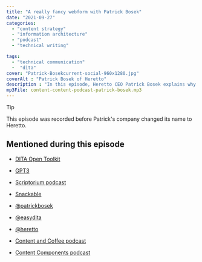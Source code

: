 ```yaml
---
title: "A really fancy webform with Patrick Bosek"
date: "2021-09-27"
categories:
  - "content strategy"
  - "information architecture"
  - "podcast"
  - "technical writing"

tags:
  - "technical communication"
  -  "dita"
cover: "Patrick-Bosekcurrent-social-960x1280.jpg"
coverAlt : "Patrick Bosek of Heretto"
description : "In this episode, Heretto CEO Patrick Bosek explains why pure techcomm is going away, why being a CEO is like being an eight year old with a lemonade stand, and more."
mp3File: content-content-podcast-patrick-bosek.mp3
---
```



> [!TIP]
> This episode was recorded before Patrick's company changed its name to Heretto.


## Mentioned during this episode

- [DITA Open Toolkit](https://www.dita-ot.org/)

- [GPT3](https://openai.com/blog/gpt-3-apps/)

- [Scriptorium podcast](https://www.scriptorium.com/content-strategy-experts-podcast/)

- [Snackable](https://www.snackable.ai/)

- [@patrickbosek](https://twitter.com/patrickbosek)

- [@easydita](https://twitter.com/easydita)

- [@heretto](https://www.twitter.com/heretto)

- [Content and Coffee podcast](https://heretto.com/talk-shows/)

- [Content Components podcast](https://podcasts.apple.com/us/podcast/content-components/)
